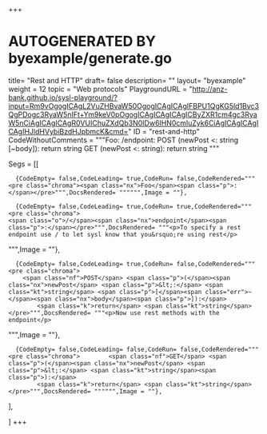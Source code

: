 +++
# AUTOGENERATED BY byexample/generate.go
title= "Rest and HTTP"
draft= false
description= ""
layout= "byexample"
weight = 12
topic = "Web protocols"
PlaygroundURL = "http://anz-bank.github.io/sysl-playground/?input=Rm9vOgogICAgL2VuZHBvaW50OgogICAgICAgIFBPU1QgKG5ld1Bvc3QgPDogc3RyaW5nIFt+Ym9keV0pOgogICAgICAgICAgICByZXR1cm4gc3RyaW5nCiAgICAgICAgR0VUIChuZXdQb3N0IDw6IHN0cmluZyk6CiAgICAgICAgICAgIHJldHVybiBzdHJpbmcK&cmd="
ID = "rest-and-http"
CodeWithoutComments = """Foo:
    /endpoint:
        POST (newPost <: string [~body]):
            return string
        GET (newPost <: string):
            return string
"""

Segs = [[
  
      {CodeEmpty= false,CodeLeading= true,CodeRun= false,CodeRendered="""<pre class="chroma"><span class="nx">Foo</span><span class="p">:</span></pre>""",DocsRendered= """""",Image = ""},

      {CodeEmpty= false,CodeLeading= true,CodeRun= true,CodeRendered="""<pre class="chroma">
    <span class="o">/</span><span class="nx">endpoint</span><span class="p">:</span></pre>""",DocsRendered= """<p>To specify a rest endpoint use / to let sysl know that you&rsquo;re using rest</p>
""",Image = ""},

      {CodeEmpty= false,CodeLeading= true,CodeRun= false,CodeRendered="""<pre class="chroma">
        <span class="nf">POST</span> <span class="p">(</span><span class="nx">newPost</span> <span class="p">&lt;:</span> <span class="kt">string</span> <span class="p">[</span><span class="err">~</span><span class="nx">body</span><span class="p">]):</span>
            <span class="k">return</span> <span class="kt">string</span></pre>""",DocsRendered= """<p>Now use rest methods with the endpoint</p>
""",Image = ""},

      {CodeEmpty= false,CodeLeading= false,CodeRun= false,CodeRendered="""<pre class="chroma">        <span class="nf">GET</span> <span class="p">(</span><span class="nx">newPost</span> <span class="p">&lt;:</span> <span class="kt">string</span><span class="p">):</span>
            <span class="k">return</span> <span class="kt">string</span></pre>""",DocsRendered= """""",Image = ""},


],

]
+++
